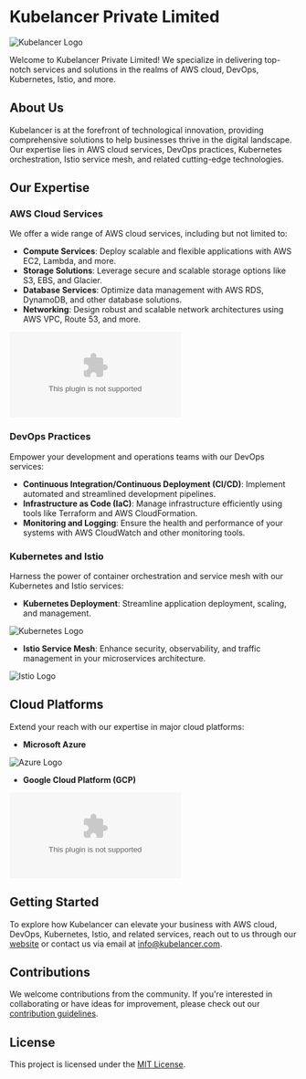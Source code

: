 # Kubelancer Private Limited

![Kubelancer Logo](https://kubelancerlogos.s3.amazonaws.com/logo10.png)

Welcome to Kubelancer Private Limited! We specialize in delivering top-notch services and solutions in the realms of AWS cloud, DevOps, Kubernetes, Istio, and more.

## About Us

Kubelancer is at the forefront of technological innovation, providing comprehensive solutions to help businesses thrive in the digital landscape. Our expertise lies in AWS cloud services, DevOps practices, Kubernetes orchestration, Istio service mesh, and related cutting-edge technologies.

## Our Expertise

### AWS Cloud Services

We offer a wide range of AWS cloud services, including but not limited to:

- **Compute Services**: Deploy scalable and flexible applications with AWS EC2, Lambda, and more.
- **Storage Solutions**: Leverage secure and scalable storage options like S3, EBS, and Glacier.
- **Database Services**: Optimize data management with AWS RDS, DynamoDB, and other database solutions.
- **Networking**: Design robust and scalable network architectures using AWS VPC, Route 53, and more.

![AWS Logo](https://logo.clearbit.com/aws.amazon.com)

### DevOps Practices

Empower your development and operations teams with our DevOps services:

- **Continuous Integration/Continuous Deployment (CI/CD)**: Implement automated and streamlined development pipelines.
- **Infrastructure as Code (IaC)**: Manage infrastructure efficiently using tools like Terraform and AWS CloudFormation.
- **Monitoring and Logging**: Ensure the health and performance of your systems with AWS CloudWatch and other monitoring tools.

### Kubernetes and Istio

Harness the power of container orchestration and service mesh with our Kubernetes and Istio services:

- **Kubernetes Deployment**: Streamline application deployment, scaling, and management.

![Kubernetes Logo](https://logo.clearbit.com/kubernetes.io)

- **Istio Service Mesh**: Enhance security, observability, and traffic management in your microservices architecture.

![Istio Logo](https://logo.clearbit.com/istio.io)

## Cloud Platforms

Extend your reach with our expertise in major cloud platforms:

- **Microsoft Azure**

![Azure Logo](https://logo.clearbit.com/microsoft.com/azure)

- **Google Cloud Platform (GCP)**

![GCP Logo](https://logo.clearbit.com/cloud.google.com)

## Getting Started

To explore how Kubelancer can elevate your business with AWS cloud, DevOps, Kubernetes, Istio, and related services, reach out to us through our [website](https://www.kubelancer.com) or contact us via email at [info@kubelancer.com](mailto:info@kubelancer.com).

## Contributions

We welcome contributions from the community. If you're interested in collaborating or have ideas for improvement, please check out our [contribution guidelines](CONTRIBUTING.md).

## License

This project is licensed under the [MIT License](LICENSE).
